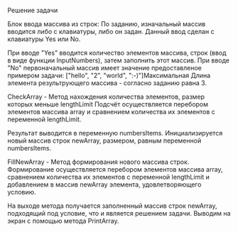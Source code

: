 Решение задачи

Блок ввода массива из строк: По заданию, изначальный массив вводится либо с клавиатуры, либо он задан. Данный ввод сделан с клавиатуры Yes или No.

 При вводе "Yes" вводится количество элементов массива, строк (ввод в виде функции InputNumbers), затем заполнить этот массив. При вводе "No" первоначальный массив имеет значение предоставленое примером задачи: ["hello", "2", "world", ":-)"]Максимальная Длина элемента результрующего массива - согласно заданию равна 3.

CheckArray - Метод нахождения количества элементов, размер которых меньше lengthLimit Подсчёт осуществляется перебором элементов массива array и сравнением количества их элементов с переменной lengthLimit.

Результат выводится в переменную numbersItems. Инициализируется новый массив строк newArray, размером, равным переменной numbersItems.

FillNewArray - Метод формирования нового массива строк. Формирование осуществляется перебором элементов массива array, сравнением количества их элементов с переменной lengthLimit и добавлением в массив newArray элемента, удовлетворяющего условию.

На выходе метода получается заполненный массив строк newArray, подходящий под условие, что и является решением задачи. Выводим на экран с помощью метода PrintArray.